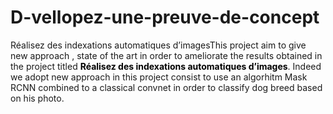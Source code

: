 # D-vellopez-une-preuve-de-concept
Réalisez des indexations automatiques d’imagesThis project aim to give new approach , state of the art in order to ameliorate the results obtained in the project titled <font color=black>**Réalisez des indexations automatiques d’images**</font>. Indeed we adopt new approach in this project consist to use an algorhitm Mask RCNN combined to a classical convnet in order to classify dog breed based on his photo.
